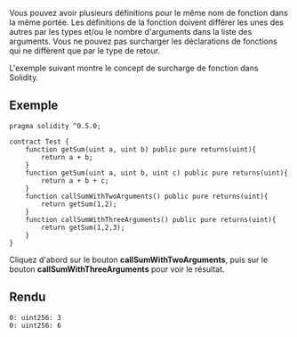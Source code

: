 Vous pouvez avoir plusieurs définitions pour le même nom de fonction dans la même portée. Les définitions de la fonction doivent différer les unes des autres par les types et/ou le nombre d'arguments dans la liste des arguments. Vous ne pouvez pas surcharger les déclarations de fonctions qui ne diffèrent que par le type de retour.

L'exemple suivant montre le concept de surcharge de fonction dans Solidity.

## Exemple

```solidity
pragma solidity ^0.5.0;

contract Test {
    function getSum(uint a, uint b) public pure returns(uint){      
        return a + b;
    }
    function getSum(uint a, uint b, uint c) public pure returns(uint){      
        return a + b + c;
    }
    function callSumWithTwoArguments() public pure returns(uint){
        return getSum(1,2);
    }
    function callSumWithThreeArguments() public pure returns(uint){
        return getSum(1,2,3);
    }
}
```

Cliquez d'abord sur le bouton **callSumWithTwoArguments**, puis sur le bouton **callSumWithThreeArguments** pour voir le résultat.

## Rendu

```solidity
0: uint256: 3
0: uint256: 6
```